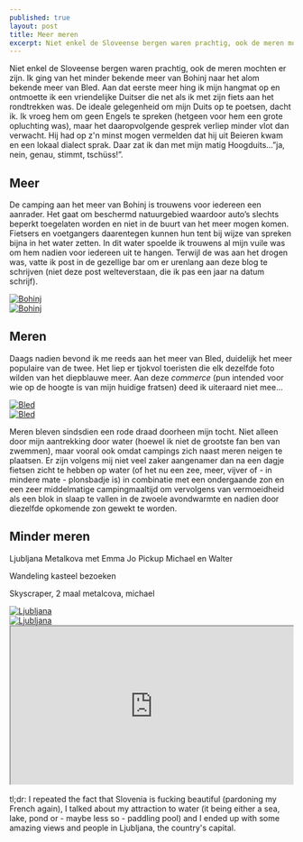 ```yaml
---
published: true
layout: post
title: Meer meren
excerpt: Niet enkel de Sloveense bergen waren prachtig, ook de meren mochten er zijn. Ik ging van het minder bekende meer van Bohinj naar het alom bekende meer van Bled. Aan dat eerste meer hing ik mijn hangmat op en ontmoette ik een vriendelijke Duitser die net als ik met zijn fiets aan het rondtrekken was. De ideale gelegenheid om mijn Duits op te poetsen, dacht ik. Ik vroeg hem om geen Engels te spreken (hetgeen voor hem een grote opluchting was), maar het daaropvolgende gesprek verliep minder vlot dan verwacht. Hij had op z'n minst mogen vermelden dat hij uit Beieren kwam en een lokaal dialect sprak. Daar zat ik dan met mijn matig Hoogduits...”ja, nein, genau, stimmt, tschüss!”.
---
```

Niet enkel de Sloveense bergen waren prachtig, ook de meren mochten er zijn. Ik ging van het minder bekende meer van Bohinj naar het alom bekende meer van Bled. Aan dat eerste meer hing ik mijn hangmat op en ontmoette ik een vriendelijke Duitser die net als ik met zijn fiets aan het rondtrekken was. De ideale gelegenheid om mijn Duits op te poetsen, dacht ik. Ik vroeg hem om geen Engels te spreken (hetgeen voor hem een grote opluchting was), maar het daaropvolgende gesprek verliep minder vlot dan verwacht. Hij had op z'n minst mogen vermelden dat hij uit Beieren kwam en een lokaal dialect sprak. Daar zat ik dan met mijn matig Hoogduits...”ja, nein, genau, stimmt, tschüss!”.

## Meer

De camping aan het meer van Bohinj is trouwens voor iedereen een aanrader. Het gaat om beschermd natuurgebied waardoor auto’s slechts beperkt toegelaten worden en niet in de buurt van het meer mogen komen. Fietsers en voetgangers daarentegen kunnen hun tent bij wijze van spreken bijna in het water zetten. In dit water spoelde ik trouwens al mijn vuile was om hem nadien voor iedereen uit te hangen. Terwijl de was aan het drogen was, vatte ik post in de gezellige bar om er urenlang aan deze blog te schrijven (niet deze post welteverstaan, die ik pas een jaar na datum schrijf).

<div class="row">
<article class="6u 12u$(xsmall) work-item">
<a href="{{ site.github.url }}/images/posts/Bohinj 1.jpg" class="image fit thumb"><img src="{{ site.github.url }}/images/posts/Bohinj1_Small.jpg" alt="Bohinj" /></a>
</article>
<article class="6u$ 12u$(xsmall) work-item">
<a href="{{ site.github.url }}/images/posts/Bohinj 2.jpg" class="image fit thumb"><img src="{{ site.github.url }}/images/posts/Bohinj2_Small.jpg" alt="Bohinj" /></a>
</article>
</div>

## Meren

Daags nadien bevond ik me reeds aan het meer van Bled, duidelijk het meer populaire van de twee. Het liep er tjokvol toeristen die elk dezelfde foto wilden van het diepblauwe meer. Aan deze *commerce* (pun intended voor wie op de hoogte is van mijn huidige fratsen) deed ik uiteraard niet mee...

<div class="row">
<article class="6u 12u$(xsmall) work-item">
<a href="{{ site.github.url }}/images/posts/Bled 1.jpg" class="image fit thumb"><img src="{{ site.github.url }}/images/posts/Bled1_Small.jpg" alt="Bled" /></a>
</article>
<article class="6u$ 12u$(xsmall) work-item">
<a href="{{ site.github.url }}/images/posts/Bled 2.jpg" class="image fit thumb"><img src="{{ site.github.url }}/images/posts/Bled2_Small.jpg" alt="Bled" /></a>
</article>
</div>

Meren bleven sindsdien een rode draad doorheen mijn tocht. Niet alleen door mijn aantrekking door water (hoewel ik niet de grootste fan ben van zwemmen), maar vooral ook omdat campings zich naast meren neigen te plaatsen. Er zijn volgens mij niet veel zaker aangenamer dan na een dagje fietsen zicht te hebben op water (of het nu een zee, meer, vijver of - in mindere mate - plonsbadje is) in combinatie met een ondergaande zon en een zeer middelmatige campingmaaltijd om vervolgens van vermoeidheid als een blok in slaap te vallen in de zwoele avondwarmte en nadien door diezelfde opkomende zon gewekt te worden.

## Minder meren

Ljubljana Metalkova met Emma Jo Pickup Michael en Walter

Wandeling kasteel bezoeken

Skyscraper, 2 maal metalcova, michael

<div class="row">
<article class="6u 12u$(xsmall) work-item">
<a href="{{ site.github.url }}/images/posts/Ljubljana 1.jpg" class="image fit thumb"><img src="{{ site.github.url }}/images/posts/Ljubljana1_Small.jpg" alt="Ljubljana" /></a>
</article>
<article class="6u$ 12u$(xsmall) work-item">
<a href="{{ site.github.url }}/images/posts/Ljubljana 2.jpg" class="image fit thumb"><img src="{{ site.github.url }}/images/posts/Ljubljana2_Small.jpg" alt="Ljubljana" /></a>
</article>
</div>

<style>.embed-container { position: relative; padding-bottom: 56.25%; height: 0; overflow: hidden; max-width: 100%; } .embed-container iframe, .embed-container object, .embed-container embed { position: absolute; top: 0; left: 0; width: 100%; height: 100%; }</style><div class='embed-container'><iframe src='https://www.google.com/maps/d/embed?mid=1h52MkOEyZpzAVWLbLCiISP-lOKk' width='640' height='480'></iframe></div>
<br>
tl;dr: I repeated the fact that Slovenia is fucking beautiful (pardoning my French again), I talked about my attraction to water (it being either a sea, lake, pond or - maybe less so - paddling pool) and I ended up with some amazing views and people in Ljubljana, the country's capital.
